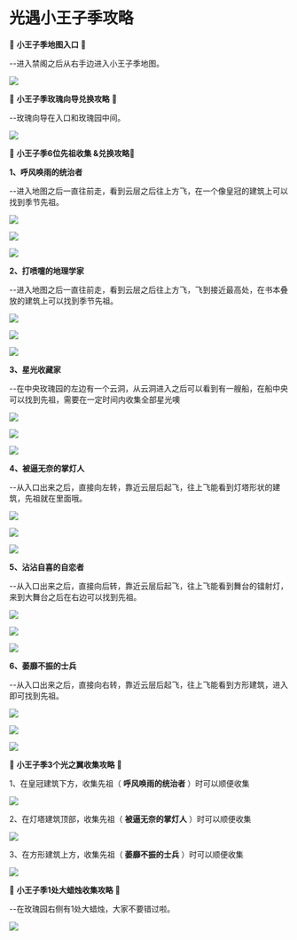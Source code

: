 # 光遇小王子季攻略
🌹 **小王子季地图入口** 🌹

\--进入禁阁之后从右手边进入小王子季地图。

![](https://ok.166.net/reunionpub/ds/kol/20210720/223930-85d0to3eys.png)

🌹 **小王子季玫瑰向导兑换攻略** 🌹

\--玫瑰向导在入口和玫瑰园中间。

![](https://ok.166.net/reunionpub/ds/kol/20210721/001354-zqnsmtgp39.png)

  

🌹 **小王子季6位先祖收集 &兑换攻略**🌹

 **1、呼风唤雨的统治者**

\--进入地图之后一直往前走，看到云层之后往上方飞，在一个像皇冠的建筑上可以找到季节先祖。

![](https://ok.166.net/reunionpub/ds/kol/20210720/224627-6cfsrawhqs.png)

![](https://ok.166.net/reunionpub/ds/kol/20210720/224842-iunjc6fqtl.png)

![](https://ok.166.net/reunionpub/ds/kol/20210720/224310-r5mnqys3iw.png)

  

 **2、打喷嚏的地理学家**

\--进入地图之后一直往前走，看到云层之后往上方飞，飞到接近最高处，在书本叠放的建筑上可以找到季节先祖。

![](https://ok.166.net/reunionpub/ds/kol/20210720/230208-w4k706f9mo.png)

![](https://ok.166.net/reunionpub/ds/kol/20210720/230247-tsysld7jba.png)

![](https://ok.166.net/reunionpub/ds/kol/20210720/230410-5lcbg1rn42.png)

 **3、星光收藏家**

\--在中央玫瑰园的左边有一个云洞，从云洞进入之后可以看到有一艘船，在船中央可以找到先祖，需要在一定时间内收集全部星光噢

![](https://ok.166.net/reunionpub/ds/kol/20210720/231650-6hd3vc971j.png)

![](https://ok.166.net/reunionpub/ds/kol/20210720/231530-smv328ztie.png)

![](https://ok.166.net/reunionpub/ds/kol/20210720/231442-qs4chk902p.png)

 **4、被逼无奈的掌灯人**

\--从入口出来之后，直接向左转，靠近云层后起飞，往上飞能看到灯塔形状的建筑，先祖就在里面哦。

![](https://ok.166.net/reunionpub/ds/kol/20210720/232627-59jf8sak1g.png)

![](https://ok.166.net/reunionpub/ds/kol/20210720/232650-12ivb058os.png)

![](https://ok.166.net/reunionpub/ds/kol/20210720/232702-zkogp5s9ml.png)

 **5、沾沾自喜的自恋者**

\--从入口出来之后，直接向后转，靠近云层后起飞，往上飞能看到舞台的镭射灯，来到大舞台之后在右边可以找到先祖。

![](https://ok.166.net/reunionpub/ds/kol/20210720/233103-ruhfm1zv26.png)

![](https://ok.166.net/reunionpub/ds/kol/20210720/233051-ju3g6m4l8z.png)

![](https://ok.166.net/reunionpub/ds/kol/20210720/233930-p1m329guwf.png)

 **6、萎靡不振的士兵**

\--从入口出来之后，直接向右转，靠近云层后起飞，往上飞能看到方形建筑，进入即可找到先祖。

![](https://ok.166.net/reunionpub/ds/kol/20210720/234703-dpf623gr05.png)

![](https://ok.166.net/reunionpub/ds/kol/20210720/234654-2tnfwgclqk.png)

![](https://ok.166.net/reunionpub/ds/kol/20210720/234714-wfukzyc7o0.png)

🌹 **小王子季3个光之翼收集攻略** 🌹

1、在皇冠建筑下方，收集先祖（ **呼风唤雨的统治者** ）时可以顺便收集

![](https://ok.166.net/reunionpub/ds/kol/20210720/235258-dkw6bvmqez.png)

2、在灯塔建筑顶部，收集先祖（ **被逼无奈的掌灯人** ）时可以顺便收集

![](https://ok.166.net/reunionpub/ds/kol/20210720/235253-9f4zjy165q.png)

3、在方形建筑上方，收集先祖（ **萎靡不振的士兵** ）时可以顺便收集

![](https://ok.166.net/reunionpub/ds/kol/20210720/235137-wgz7s8m6cf.png)

🌹 **小王子季1处大蜡烛收集攻略** 🌹

\--在玫瑰园右侧有1处大蜡烛，大家不要错过啦。

![](https://ok.166.net/reunionpub/ds/kol/20210720/235618-uwtfq6sl0c.png)

  

